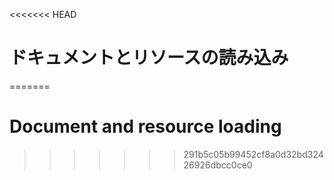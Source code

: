 
<<<<<<< HEAD
# ドキュメントとリソースの読み込み
=======
# Document and resource loading
>>>>>>> 291b5c05b99452cf8a0d32bd32426926dbcc0ce0
